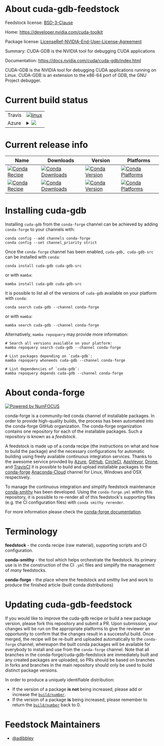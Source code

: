 About cuda-gdb-feedstock
========================

Feedstock license: [BSD-3-Clause](https://github.com/conda-forge/cuda-gdb-feedstock/blob/main/LICENSE.txt)

Home: https://developer.nvidia.com/cuda-toolkit

Package license: [LicenseRef-NVIDIA-End-User-License-Agreement](https://docs.nvidia.com/cuda/eula/index.html)

Summary: CUDA-GDB is the NVIDIA tool for debugging CUDA applications

Documentation: https://docs.nvidia.com/cuda/cuda-gdb/index.html

CUDA-GDB is the NVIDIA tool for debugging CUDA applications running on Linux.
CUDA-GDB is an extension to the x86-64 port of GDB, the GNU Project debugger.


Current build status
====================


<table><tr>
    <td>Travis</td>
    <td>
      <a href="https://app.travis-ci.com/conda-forge/cuda-gdb-feedstock">
        <img alt="linux" src="https://img.shields.io/travis/com/conda-forge/cuda-gdb-feedstock/main.svg?label=Linux">
      </a>
    </td>
  </tr>
    
  <tr>
    <td>Azure</td>
    <td>
      <details>
        <summary>
          <a href="https://dev.azure.com/conda-forge/feedstock-builds/_build/latest?definitionId=19544&branchName=main">
            <img src="https://dev.azure.com/conda-forge/feedstock-builds/_apis/build/status/cuda-gdb-feedstock?branchName=main">
          </a>
        </summary>
        <table>
          <thead><tr><th>Variant</th><th>Status</th></tr></thead>
          <tbody><tr>
              <td>linux_64</td>
              <td>
                <a href="https://dev.azure.com/conda-forge/feedstock-builds/_build/latest?definitionId=19544&branchName=main">
                  <img src="https://dev.azure.com/conda-forge/feedstock-builds/_apis/build/status/cuda-gdb-feedstock?branchName=main&jobName=linux&configuration=linux%20linux_64_" alt="variant">
                </a>
              </td>
            </tr><tr>
              <td>linux_aarch64</td>
              <td>
                <a href="https://dev.azure.com/conda-forge/feedstock-builds/_build/latest?definitionId=19544&branchName=main">
                  <img src="https://dev.azure.com/conda-forge/feedstock-builds/_apis/build/status/cuda-gdb-feedstock?branchName=main&jobName=linux&configuration=linux%20linux_aarch64_" alt="variant">
                </a>
              </td>
            </tr><tr>
              <td>linux_ppc64le</td>
              <td>
                <a href="https://dev.azure.com/conda-forge/feedstock-builds/_build/latest?definitionId=19544&branchName=main">
                  <img src="https://dev.azure.com/conda-forge/feedstock-builds/_apis/build/status/cuda-gdb-feedstock?branchName=main&jobName=linux&configuration=linux%20linux_ppc64le_" alt="variant">
                </a>
              </td>
            </tr>
          </tbody>
        </table>
      </details>
    </td>
  </tr>
</table>

Current release info
====================

| Name | Downloads | Version | Platforms |
| --- | --- | --- | --- |
| [![Conda Recipe](https://img.shields.io/badge/recipe-cuda--gdb-green.svg)](https://anaconda.org/conda-forge/cuda-gdb) | [![Conda Downloads](https://img.shields.io/conda/dn/conda-forge/cuda-gdb.svg)](https://anaconda.org/conda-forge/cuda-gdb) | [![Conda Version](https://img.shields.io/conda/vn/conda-forge/cuda-gdb.svg)](https://anaconda.org/conda-forge/cuda-gdb) | [![Conda Platforms](https://img.shields.io/conda/pn/conda-forge/cuda-gdb.svg)](https://anaconda.org/conda-forge/cuda-gdb) |
| [![Conda Recipe](https://img.shields.io/badge/recipe-cuda--gdb--src-green.svg)](https://anaconda.org/conda-forge/cuda-gdb-src) | [![Conda Downloads](https://img.shields.io/conda/dn/conda-forge/cuda-gdb-src.svg)](https://anaconda.org/conda-forge/cuda-gdb-src) | [![Conda Version](https://img.shields.io/conda/vn/conda-forge/cuda-gdb-src.svg)](https://anaconda.org/conda-forge/cuda-gdb-src) | [![Conda Platforms](https://img.shields.io/conda/pn/conda-forge/cuda-gdb-src.svg)](https://anaconda.org/conda-forge/cuda-gdb-src) |

Installing cuda-gdb
===================

Installing `cuda-gdb` from the `conda-forge` channel can be achieved by adding `conda-forge` to your channels with:

```
conda config --add channels conda-forge
conda config --set channel_priority strict
```

Once the `conda-forge` channel has been enabled, `cuda-gdb, cuda-gdb-src` can be installed with `conda`:

```
conda install cuda-gdb cuda-gdb-src
```

or with `mamba`:

```
mamba install cuda-gdb cuda-gdb-src
```

It is possible to list all of the versions of `cuda-gdb` available on your platform with `conda`:

```
conda search cuda-gdb --channel conda-forge
```

or with `mamba`:

```
mamba search cuda-gdb --channel conda-forge
```

Alternatively, `mamba repoquery` may provide more information:

```
# Search all versions available on your platform:
mamba repoquery search cuda-gdb --channel conda-forge

# List packages depending on `cuda-gdb`:
mamba repoquery whoneeds cuda-gdb --channel conda-forge

# List dependencies of `cuda-gdb`:
mamba repoquery depends cuda-gdb --channel conda-forge
```


About conda-forge
=================

[![Powered by
NumFOCUS](https://img.shields.io/badge/powered%20by-NumFOCUS-orange.svg?style=flat&colorA=E1523D&colorB=007D8A)](https://numfocus.org)

conda-forge is a community-led conda channel of installable packages.
In order to provide high-quality builds, the process has been automated into the
conda-forge GitHub organization. The conda-forge organization contains one repository
for each of the installable packages. Such a repository is known as a *feedstock*.

A feedstock is made up of a conda recipe (the instructions on what and how to build
the package) and the necessary configurations for automatic building using freely
available continuous integration services. Thanks to the awesome service provided by
[Azure](https://azure.microsoft.com/en-us/services/devops/), [GitHub](https://github.com/),
[CircleCI](https://circleci.com/), [AppVeyor](https://www.appveyor.com/),
[Drone](https://cloud.drone.io/welcome), and [TravisCI](https://travis-ci.com/)
it is possible to build and upload installable packages to the
[conda-forge](https://anaconda.org/conda-forge) [Anaconda-Cloud](https://anaconda.org/)
channel for Linux, Windows and OSX respectively.

To manage the continuous integration and simplify feedstock maintenance
[conda-smithy](https://github.com/conda-forge/conda-smithy) has been developed.
Using the ``conda-forge.yml`` within this repository, it is possible to re-render all of
this feedstock's supporting files (e.g. the CI configuration files) with ``conda smithy rerender``.

For more information please check the [conda-forge documentation](https://conda-forge.org/docs/).

Terminology
===========

**feedstock** - the conda recipe (raw material), supporting scripts and CI configuration.

**conda-smithy** - the tool which helps orchestrate the feedstock.
                   Its primary use is in the construction of the CI ``.yml`` files
                   and simplify the management of *many* feedstocks.

**conda-forge** - the place where the feedstock and smithy live and work to
                  produce the finished article (built conda distributions)


Updating cuda-gdb-feedstock
===========================

If you would like to improve the cuda-gdb recipe or build a new
package version, please fork this repository and submit a PR. Upon submission,
your changes will be run on the appropriate platforms to give the reviewer an
opportunity to confirm that the changes result in a successful build. Once
merged, the recipe will be re-built and uploaded automatically to the
`conda-forge` channel, whereupon the built conda packages will be available for
everybody to install and use from the `conda-forge` channel.
Note that all branches in the conda-forge/cuda-gdb-feedstock are
immediately built and any created packages are uploaded, so PRs should be based
on branches in forks and branches in the main repository should only be used to
build distinct package versions.

In order to produce a uniquely identifiable distribution:
 * If the version of a package **is not** being increased, please add or increase
   the [``build/number``](https://docs.conda.io/projects/conda-build/en/latest/resources/define-metadata.html#build-number-and-string).
 * If the version of a package **is** being increased, please remember to return
   the [``build/number``](https://docs.conda.io/projects/conda-build/en/latest/resources/define-metadata.html#build-number-and-string)
   back to 0.

Feedstock Maintainers
=====================

* [@adibbley](https://github.com/adibbley/)

